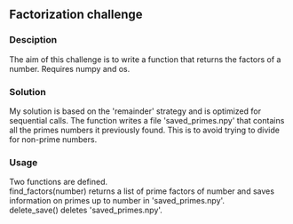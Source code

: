 ## Factorization challenge

### Desciption
The aim of this challenge is to write a function that returns the factors of a number.
Requires numpy and os.

### Solution
My solution is based on the 'remainder' strategy and is optimized for sequential calls. The function writes a file 'saved_primes.npy' that contains all the primes numbers it previously found. This is to avoid trying to divide for non-prime numbers.

### Usage
Two functions are defined.\
find_factors(number) returns a list of prime factors of number and saves information on primes up to number in 'saved_primes.npy'.\
delete_save() deletes 'saved_primes.npy'.